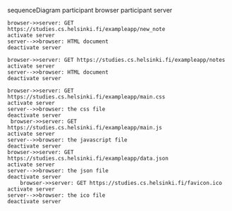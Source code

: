 sequenceDiagram
    participant browser
    participant server

    browser->>server: GET https://studies.cs.helsinki.fi/exampleapp/new_note
    activate server
    server-->>browser: HTML document
    deactivate server

    browser->>server: GET https://studies.cs.helsinki.fi/exampleapp/notes
    activate server
    server-->>browser: HTML document
    deactivate server

    browser->>server: GET https://studies.cs.helsinki.fi/exampleapp/main.css
    activate server
    server-->>browser: the css file
    deactivate server
     browser->>server: GET https://studies.cs.helsinki.fi/exampleapp/main.js
    activate server
    server-->>browser: the javascript file
    deactivate server
    browser->>server: GET https://studies.cs.helsinki.fi/exampleapp/data.json
    activate server
    server-->>browser: the json file
    deactivate server
        browser->>server: GET https://studies.cs.helsinki.fi/favicon.ico
    activate server
    server-->>browser: the ico file
    deactivate server